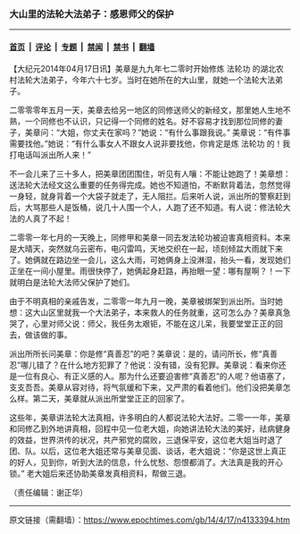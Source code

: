 ### 大山里的法轮大法弟子：感恩师父的保护

---

#### [首页](../../../..?n4133394) &nbsp;|&nbsp; [评论](../../../../../epoch-comment?n4133394) &nbsp;|&nbsp; [专题](../../../../../epoch-special?n4133394) &nbsp;|&nbsp; [禁闻](../../../../../epoch-news?n4133394) &nbsp;|&nbsp; [禁书](../../../../../books?n4133394) &nbsp;|&nbsp; [翻墙](https://github.com/gfw-breaker/nogfw/blob/master/README.md?n4133394)


<div class="post_content" id="artbody" itemprop="articleBody">
 <!-- article content begin -->
 <p>
  【大纪元2014年04月17日讯】美章是九九年七二零时开始修炼
  <ok href="https://www.epochtimes.com/gb/tag/%E6%B3%95%E8%BD%AE%E5%8A%9F.html">
   法轮功
  </ok>
  的湖北农村法轮大法弟子，今年六十七岁。当时在她所在的大山里，就她一个法轮大法弟子。
 </p>
 <p>
  二零零零年五月一天，美章去给另一地区的同修送师父的新经文，那里她人生地不熟，一个同修也不认识，只记得一个同修的姓名。好不容易才找到那位同修的妻子，美章问：“大姐，你丈夫在家吗？”她说：“有什么事跟我说。” 美章说：“有件事需要找他。”她说：“有什么事女人不跟女人说非要找他，你肯定是炼
  <ok href="https://www.epochtimes.com/gb/tag/%E6%B3%95%E8%BD%AE%E5%8A%9F.html">
   法轮功
  </ok>
  的！我打电话叫派出所人来！”
 </p>
 <p>
  不一会儿来了三十多人，把美章团团围住，听见有人嚷：不能让她跑了！美章想：送法轮大法经文这么重要的任务得完成。她也不知道怕，不断默背着法，忽然觉得一身轻，就身背着一个大袋子就走了，无人阻拦。后来听人说，派出所的警察赶到后，大骂那些人是饭桶，说几十人围一个人，人跑了还不知道。有人说：修法轮大法的人真了不起！
 </p>
 <p>
  二零零一年七月的一天晚上，同修甲和美章一同去发法轮功被迫害真相资料。本来是大晴天，突然就乌云密布，电闪雷鸣，天地交织在一起，顷刻倾盆大雨就下来了。她俩就在路边坐一会儿，这么大雨，可她俩身上没淋湿，抬头一看，发现她们正坐在一间小屋里。雨很快停了，她俩起身赶路，再抬眼一望：哪有屋啊？！一下就明白是法轮大法师父保护了她们。
 </p>
 <p>
  由于不明真相的亲戚告发，二零零一年九月一晚，美章被绑架到派出所。当时她想：这大山区里就我一个大法弟子，本来救人的任务就重，这可怎么办？美章真急哭了，心里对师父说：师父，我任务太艰钜，不能在这儿呆，我要堂堂正正的回去，做该做的事。
 </p>
 <p>
  派出所所长问美章：你是修“真善忍”的吧？美章说：是的，请问所长，修“真善忍”哪儿错了？在什么地方犯罪了？他说：没有错，没有犯罪。美章说：看来你还是一位有良心、有正义感的人。那为什么还要迫害修“真善忍”的人呢？他语塞了，支支吾吾。美章从容对待，将气氛缓和下来，又严肃的看着他们。他们没把美章怎么样。第二天，美章就从派出所堂堂正正的回家了。
 </p>
 <p>
  这些年，美章讲法轮大法真相，许多明白的人都说法轮大法好。二零一一年，美章和同修乙到外地讲真相，回程中见一位老大姐，向她讲法轮大法的美好，祛病健身的效益，世界洪传的状况，共产邪党的腐败，三退保平安，这位老大姐当时退了团、队。以后，这位老大姐还常与美章见面、谈话，老大姐说：“你是这世上真正的好人，见到你，听到大法的信息，什么忧愁、怨恨都消了。大法真是我的开心锁。” 老大姐后来还协助美章发真相资料，帮做三退。
 </p>
 <p>
  （责任编辑：谢正华）
 </p>
 <!-- article content end -->
 <div id="below_article_ad">
 </div>
</div>


---

原文链接（需翻墙）：https://www.epochtimes.com/gb/14/4/17/n4133394.htm